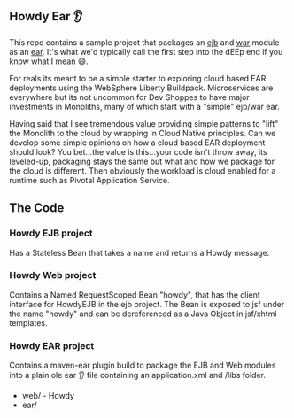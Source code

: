 ## Howdy Ear :ear:

This repo contains a sample project that packages an [ejb](https://en.wikipedia.org/wiki/Enterprise_JavaBeans) and [war](https://en.wikipedia.org/wiki/WAR_(file_format)) module as an [ear](https://en.wikipedia.org/wiki/EAR_(file_format)).  It's what we'd typically call the first step into the dEEp end if you know what I mean :smile:.

For reals its meant to be a simple starter to exploring cloud based EAR deployments using the WebSphere Liberty Buildpack.  Microservices are everywhere but its not uncommon for Dev Shoppes to have major investments in Monoliths, many of which start with a "simple" ejb/war ear.

Having said that I see tremendous value providing simple patterns to "lift" the Monolith to the cloud by wrapping in Cloud Native principles.  Can we develop some simple opinions on how a cloud based EAR deployment should look?  You bet...the value is this...your code isn't throw away, its leveled-up, packaging stays the same but what and how we package for the cloud is different.  Then obviously the workload is cloud enabled for a runtime such as Pivotal Application Service.

## The Code

### Howdy EJB project

Has a Stateless Bean that takes a name and returns a Howdy message.

### Howdy Web project

Contains a Named RequestScoped Bean "howdy", that has the client interface for HowdyEJB in the ejb project.  The Bean is exposed to jsf under the name "howdy" and can be dereferenced as a Java Object in jsf/xhtml templates.

### Howdy EAR project

Contains a maven-ear plugin build to package the EJB and Web modules into a plain ole ear :ear: file containing an application.xml and /libs folder.


* web/ - Howdy 
* ear/